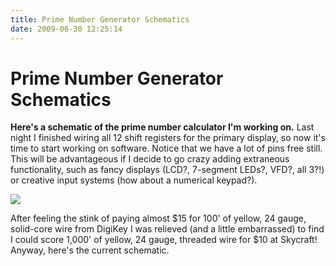 ```yaml
---
title: Prime Number Generator Schematics
date: 2009-06-30 12:25:14
---
```


# Prime Number Generator Schematics

__Here's a schematic of the prime number calculator I'm working on.__ Last night I finished wiring all 12 shift registers for the primary display, so now it's time to start working on software. Notice that we have a lot of pins free still. This will be advantageous if I decide to go crazy adding extraneous functionality, such as fancy displays (LCD?, 7-segment LEDs?, VFD?, all 3?!) or creative input systems (how about a numerical keypad?).

<div class="text-center">

![](https://swharden.com/static/2009/06/30/text5130.png)

</div>

After feeling the stink of paying almost $15 for 100' of yellow, 24 gauge, solid-core wire from DigiKey I was relieved (and a little embarrassed) to find I could score 1,000' of yellow, 24 gauge, threaded wire for $10 at Skycraft! Anyway, here's the current schematic.

